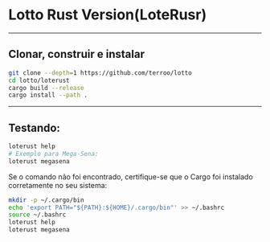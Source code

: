 # Lotto Rust Version(LoteRusr)

---

## Clonar, construir e instalar
```bash
git clone --depth=1 https://github.com/terroo/lotto
cd lotto/loterust
cargo build --release
cargo install --path .
```

---

## Testando:
```bash
loterust help
# Exemplo para Mega-Sena:
loterust megasena
```

Se o comando não foi encontrado, certifique-se que o Cargo foi instalado corretamente no seu sistema:
```bash
mkdir -p ~/.cargo/bin
echo 'export PATH="${PATH}:${HOME}/.cargo/bin"' >> ~/.bashrc
source ~/.bashrc
loterust help
loterust megasena
```
